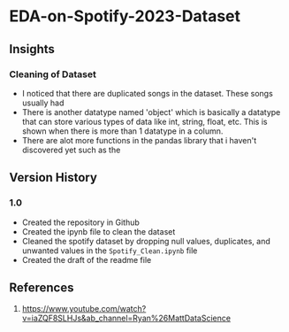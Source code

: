 # EDA-on-Spotify-2023-Dataset

## Insights
### Cleaning of Dataset
- I noticed that there are duplicated songs in the dataset. These songs usually had
- There is another datatype named 'object' which is basically a datatype that can store various types of data like int, string, float, etc. This is shown when there is more than 1 datatype in a column.
- There are alot more functions in the pandas library that i haven't discovered yet such as the

## Version History
### 1.0
- Created the repository in Github
- Created the ipynb file to clean the dataset
- Cleaned the spotify dataset by dropping null values, duplicates, and unwanted values in the `Spotify_Clean.ipynb` file
- Created the draft of the readme file

## References
1. https://www.youtube.com/watch?v=iaZQF8SLHJs&ab_channel=Ryan%26MattDataScience
